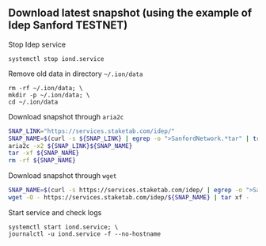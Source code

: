 ## Download latest snapshot (using the example of Idep Sanford TESTNET)  
Stop Idep service  
```
systemctl stop iond.service
```  

Remove old data in directory `~/.ion/data`  
```
rm -rf ~/.ion/data; \
mkdir -p ~/.ion/data; \
cd ~/.ion/data
```

Download snapshot through `aria2c`  
```bash
SNAP_LINK="https://services.staketab.com/idep/"
SNAP_NAME=$(curl -s ${SNAP_LINK} | egrep -o ">SanfordNetwork.*tar" | tr -d ">")
aria2c -x2 ${SNAP_LINK}${SNAP_NAME}
tar -xf ${SNAP_NAME}
rm -rf ${SNAP_NAME}
```

Download snapshot through `wget`   
```bash
SNAP_NAME=$(curl -s https://services.staketab.com/idep/ | egrep -o ">SanfordNetwork.*tar" | tr -d ">"); \
wget -O - https://services.staketab.com/idep/${SNAP_NAME} | tar xf -
```

Start service and check logs  
```
systemctl start iond.service; \
journalctl -u iond.service -f --no-hostname
```
